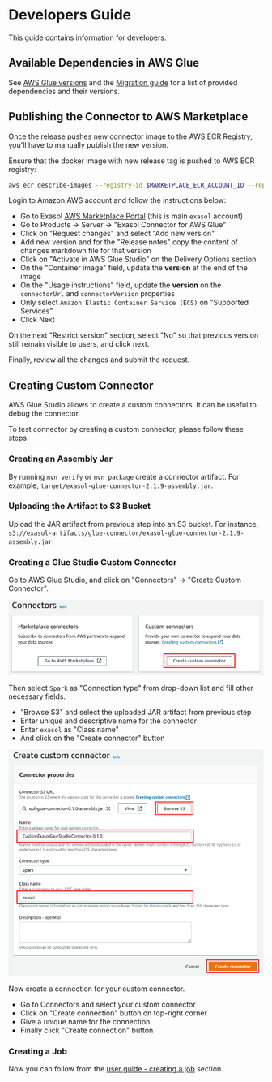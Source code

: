 # Developers Guide

This guide contains information for developers.

## Available Dependencies in AWS Glue

See [AWS Glue versions](https://docs.aws.amazon.com/glue/latest/dg/release-notes.html) and the [Migration guide](https://docs.aws.amazon.com/glue/latest/dg/migrating-version-30.html) for a list of provided dependencies and their versions.

## Publishing the Connector to AWS Marketplace

Once the release pushes new connector image to the AWS ECR Registry, you'll have to manually publish the new version.

Ensure that the docker image with new release tag is pushed to AWS ECR registry:

```sh
aws ecr describe-images --registry-id $MARKETPLACE_ECR_ACCOUNT_ID --repository-name $MARKETPLACE_ECR_REPO_NAME --region us-east-1
```

Login to Amazon AWS account and follow the instructions below:

- Go to Exasol [AWS Marketplace Portal](https://aws.amazon.com/marketplace/management/homepage) (this is main `exasol` account)
- Go to Products &rarr; Server &rarr; "Exasol Connector for AWS Glue"
- Click on "Request changes" and select "Add new version"
- Add new version and for the "Release notes" copy the content of changes markdown file for that version
- Click on "Activate in AWS Glue Studio" on the Delivery Options section
- On the "Container image" field, update the **version** at the end of the image
- On the "Usage instructions" field, update the **version** on the `connectorUrl` and `connectorVersion` properties
- Only select `Amazon Elastic Container Service (ECS)` on "Supported Services"
- Click Next

On the next "Restrict version" section, select "No" so that previous version still remain visible to users, and click next.

Finally, review all the changes and submit the request.

## Creating Custom Connector

AWS Glue Studio allows to create a custom connectors. It can be useful to debug the connector.

To test connector by creating a custom connector, please follow these steps.

### Creating an Assembly Jar

By running `mvn verify` or `mvn package` create a connector artifact. For example, `target/exasol-glue-connector-2.1.9-assembly.jar`.

### Uploading the Artifact to S3 Bucket

Upload the JAR artifact from previous step into an S3 bucket. For instance, `s3://exasol-artifacts/glue-connector/exasol-glue-connector-2.1.9-assembly.jar`.

### Creating a Glue Studio Custom Connector

Go to AWS Glue Studio, and click on "Connectors" &rarr; "Create Custom Connector".

![Exasol AWS Glue Studio Custom Connectors](img/custom_connector.png)

Then select `Spark` as "Connection type" from drop-down list and fill other necessary fields.

- "Browse S3" and select the uploaded JAR artifact from previous step
- Enter unique and descriptive name for the connector
- Enter `exasol` as "Class name"
- And click on the "Create connector" button

![Exasol AWS Glue Studio Custom Connector Setup](img/custom_connector_setup.png)

Now create a connection for your custom connector.

- Go to Connectors and select your custom connector
- Click on "Create connection" button on top-right corner
- Give a unique name for the connection
- Finally click "Create connection" button

### Creating a Job

Now you can follow from the [user guide - creating a job](../user_guide/user_guide.md#creating-a-job) section.
